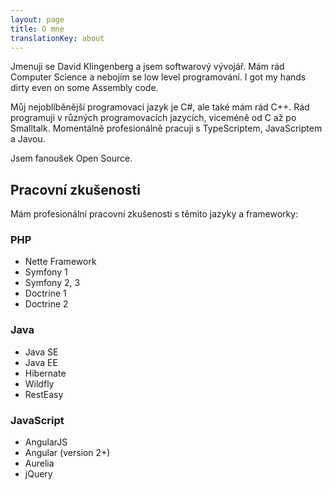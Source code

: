 ```yaml
---
layout: page
title: O mne
translationKey: about
---
```


Jmenuji se David Klingenberg a jsem softwarový vývojář. Mám rád Computer Science a nebojím se low level programování.
I got my hands dirty even on some Assembly code.

Můj nejoblíběnější programovací jazyk je C#, ale také mám rád C++. Rád programuji v různých programovacích jazycích, viceméně od C až po Smalltalk.
Momentálně profesionálně pracuji s TypeScriptem, JavaScriptem a Javou.

Jsem fanoušek Open Source.


## Pracovní zkušenosti
Mám profesionální pracovní zkušenosti s těmito jazyky a frameworky:

### PHP
- Nette Framework
- Symfony 1
- Symfony 2, 3
- Doctrine 1
- Doctrine 2

### Java
- Java SE
- Java EE
- Hibernate
- Wildfly
- RestEasy

### JavaScript
- AngularJS
- Angular (version 2+)
- Aurelia
- jQuery
